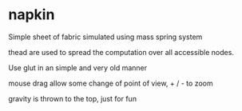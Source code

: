 # napkin

Simple sheet of fabric simulated using mass spring system

thead are used to spread the computation over all accessible nodes.

Use glut in an simple and very old manner

mouse drag allow some change of point of view, + / - to zoom

gravity is thrown to the top, just for fun

